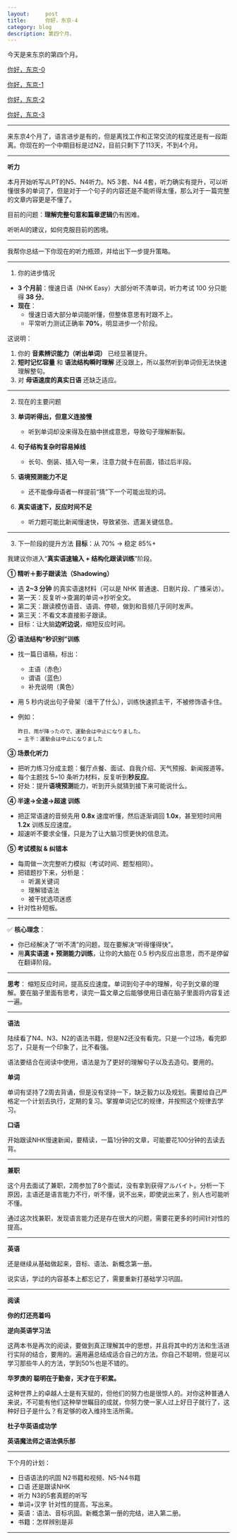 ```yaml
---
layout:     post
title:      你好，东京-4
category: blog
description: 第四个月。
---
```

今天是来东京的第四个月。

[你好，东京-0](https://www.lnote.info/jp_0)

[你好，东京-1](https://www.lnote.info/jp_1)

[你好，东京-2](https://www.lnote.info/jp_2)

[你好，东京-3](https://www.lnote.info/jp_3)

---

来东京4个月了，语言进步是有的，但是离找工作和正常交流的程度还是有一段距离。你现在的一个中期目标是过N2，目前只剩下了113天，不到4个月。

---

**听力**

本月开始听写JLPT的N5、N4听力。N5 3套、N4 4套，听力确实有提升，可以听懂很多的单词了，但是对于一个句子的内容还是不能听得太懂，那么对于一篇完整的文章内容更是不懂了。

目前的问题：**理解完整句意和篇章逻辑**仍有困难。

听听AI的建议，如何克服目前的困境。

---

我帮你总结一下你现在的听力瓶颈，并给出下一步提升策略。

---

1. 你的进步情况

- **3 个月前**：慢速日语（NHK Easy）大部分听不清单词，听力考试 100 分只能得 **38 分**。
- **现在**：
  - 慢速日语大部分单词能听懂，但整体意思有时跟不上。
  - 平常听力测试正确率 **70%**，明显进步一个阶段。

这说明：

1. 你的 **音素辨识能力（听出单词）** 已经显著提升。
2. **短时记忆容量** 和 **语法结构瞬时理解** 还没跟上，所以虽然听到单词但无法快速理解整句。
3. 对 **母语速度的真实日语** 还缺乏适应。

---

2. 现在的主要问题

3. **单词听得出，但意义连接慢**
   - 听到单词却没来得及在脑中拼成意思，导致句子理解断裂。
4. **句子结构复杂时容易掉线**
   - 长句、倒装、插入句一来，注意力就卡在前面，错过后半段。
5. **语境预测能力不足**
   - 还不能像母语者一样提前“猜”下一个可能出现的词。
6. **真实语速下，反应时间不足**
   - 听力题可能比新闻慢速快，导致紧张、遗漏关键信息。

---

3. 下一阶段的提升方法    **目标**：从 70% → 稳定 85%+

我建议你进入“**真实语速输入 + 结构化跟读训练**”阶段。

**① 精听＋影子跟读法（Shadowing）**

- 选 **2~3 分钟** 的真实语速材料（可以是 NHK 普通速、日剧片段、广播采访）。
- 第一天：反复听→查漏的单词→抄听全文。
- 第二天：跟读模仿语音、语调、停顿，做到和音频几乎同时发声。
- 第三天：不看文本直接影子跟读。
- 目标：让大脑**边听边说**，缩短反应时间。

**② 语法结构“秒识别”训练**

- 找一篇日语稿，标出：

  - 主语（赤色）
  - 谓语（蓝色）
  - 补充说明（黄色）

- 用 5 秒内说出句子骨架（谁干了什么），训练快速抓主干，不被修饰语卡住。

- 例如：

  ```
  昨日、雨が降ったので、運動会は中止になりました。
  → 主干：運動会は中止になりました
  ```

**③ 场景化听力**

- 把听力练习分成主题：餐厅点餐、面试、自我介绍、天气预报、新闻报道等。
- 每个主题找 5~10 条听力材料，反复听到**秒反应**。
- 好处：提升**语境预测**能力，听到开头就猜到接下来可能说什么。

**④ 半速→全速→超速 训练**

- 把正常语速的音频先用 **0.8x** 速度听懂，然后逐渐调回 **1.0x**，甚至短时间用 **1.2x** 训练反应速度。
- 超速听不要求全懂，只是为了让大脑习惯更快的信息流。

**⑤ 考试模拟 & 纠错本**

- 每周做一次完整听力模拟（考试时间、题型相同）。
- 把错题抄下来，分析是：
  - 听漏关键词
  - 理解错语法
  - 被干扰选项迷惑
- 针对性补短板。

------

✅ **核心理念**：

- 你已经解决了“听不清”的问题，现在要解决“听得懂得快”。
- 用**真实语速 + 预测能力训练**，让你的大脑在 0.5 秒内反应出意思，而不是停留在翻译阶段。

---

**思考**： 缩短反应时间，提高反应速度。单词到句子中的理解，句子到文章的理解。要在脑子里面有思考，读完一篇文章之后能够使用日语在脑子里面将内容复述一遍。

---

**语法**

陆续看了N4、N3、N2的语法书籍，但是N2还没有看完。只是一个过场，看完即忘了，只是有一个印象了，比不看强。

语法要结合在阅读中使用，语法是为了更好的理解句子以及去造句。要用的。

**单词**

单词有坚持了2周去背诵，但是没有坚持一下，缺乏毅力以及规划。需要给自己严格定一个计划去执行，定期的复习。掌握单词记忆的规律，并按照这个规律去学习。

**口语**

开始跟读NHK慢速新闻，要精读，一篇1分钟的文章，可能要花100分钟的去读去背。

---

**兼职**

这个月去面试了兼职，2周参加了8个面试，没有拿到获得アルバイト。分析一下原因，主语还是语言能力不行，听不懂，说不出来，即使说出来了，别人也可能听不懂。

通过这次找兼职，发现语言能力还是存在很大的问题，需要花更多的时间针对性的提高。

---

**英语**

还是继续从基础做起来，音标、语法、新概念第一册。

说实话，学过的内容基本上都忘记了，需要重新打基础学习巩固。

---

**阅读**

**你的灯还亮着吗**

**逆向英语学习法**

这两本书是再次的阅读，要做到真正理解其中的思想，并且将其中的方法和生活进行实际的结合，要用的。遍用遍总结成适合自己的方法。你自己不聪明，但是可以学习那些牛人的方法，学到50%也是不错的。

**华罗庚的 聪明在于勤奋，天才在于积累。**

这种世界上的卓越人士是有天赋的，但他们的努力也是很惊人的。对你这种普通人来说，不可能有他们这种举世瞩目的成就，你努力使一家人过上好日子就行了，这种好日子是什么？有足够的收入维持生活所需。

**杜子华英语成功学**

**英语魔法师之语法俱乐部**

---

下个月的计划：

- 日语语法的巩固 N2书籍和视频、N5-N4书籍
- 口语 还是跟读NHK
- 听力 N3的5套真题的听写
- 单词+汉字 针对性的提高，写出来。
- 英语：语法、音标巩固。新概念第一册的完结，进入第二册。
- 书籍：怎样辨别是非

---



 

